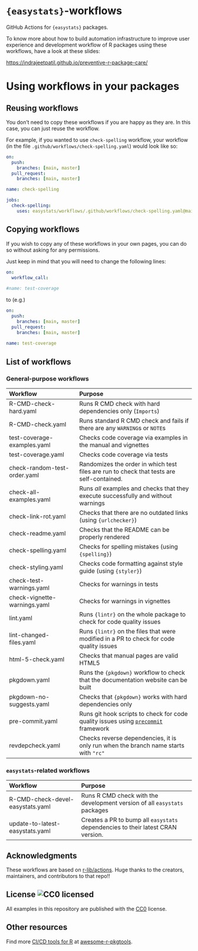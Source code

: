 
<!-- README.md is generated from README.Rmd. Please edit that file -->

# `{easystats}`-workflows

GitHub Actions for `{easystats}` packages.

To know more about how to build automation infrastructure to improve
user experience and development workflow of R packages using these
workflows, have a look at these slides:

<https://indrajeetpatil.github.io/preventive-r-package-care/>

# Using workflows in your packages

## Reusing workflows

You don’t need to copy these workflows if you are happy as they are. In
this case, you can just reuse the workflow.

For example, if you wanted to use `check-spelling` workflow, your
workflow (in the file `.github/workflows/check-spelling.yaml`) would
look like so:

``` yaml
on:
  push:
    branches: [main, master]
  pull_request:
    branches: [main, master]

name: check-spelling

jobs:
  check-spelling:
    uses: easystats/workflows/.github/workflows/check-spelling.yaml@main
```

## Copying workflows

If you wish to copy any of these workflows in your own pages, you can do
so without asking for any permissions.

Just keep in mind that you will need to change the following lines:

``` yaml
on:
  workflow_call:
  
#name: test-coverage
```

to (e.g.)

``` yaml
on:
  push:
    branches: [main, master]
  pull_request:
    branches: [main, master]
    
name: test-coverage
```

## List of workflows

### General-purpose workflows

| Workflow                     | Purpose                                                                                                       |
|:-----------------------------|:--------------------------------------------------------------------------------------------------------------|
| R-CMD-check-hard.yaml        | Runs R CMD check with hard dependencies only (`Imports`)                                                      |
| R-CMD-check.yaml             | Runs standard R CMD check and fails if there are any `WARNING`s or `NOTE`s                                    |
| test-coverage-examples.yaml  | Checks code coverage via examples in the manual and vignettes                                                 |
| test-coverage.yaml           | Checks code coverage via tests                                                                                |
| check-random-test-order.yaml | Randomizes the order in which test files are run to check that tests are self-contained.                      |
| check-all-examples.yaml      | Runs *all* examples and checks that they execute successfully and without warnings                            |
| check-link-rot.yaml          | Checks that there are no outdated links (using `{urlchecker}`)                                                |
| check-readme.yaml            | Checks that the README can be properly rendered                                                               |
| check-spelling.yaml          | Checks for spelling mistakes (using `{spelling}`)                                                             |
| check-styling.yaml           | Checks code formatting against style guide (using `{styler}`)                                                 |
| check-test-warnings.yaml     | Checks for warnings in tests                                                                                  |
| check-vignette-warnings.yaml | Checks for warnings in vignettes                                                                              |
| lint.yaml                    | Runs `{lintr}` on the whole package to check for code quality issues                                          |
| lint-changed-files.yaml      | Runs `{lintr}` on the files that were modified in a PR to check for code quality issues                       |
| html-5-check.yaml            | Checks that manual pages are valid HTML5                                                                      |
| pkgdown.yaml                 | Runs the `{pkgdown}` workflow to check that the documentation website can be built                            |
| pkgdown-no-suggests.yaml     | Checks that `{pkgdown}` works with hard dependencies only                                                     |
| pre-commit.yaml              | Runs git hook scripts to check for code quality issues using [`precommit`](https://pre-commit.com/) framework |
| revdepcheck.yaml             | Checks reverse dependencies, it is only run when the branch name starts with `"rc"`                           |

### `easystats`-related workflows

| Workflow                         | Purpose                                                                         |
|:---------------------------------|:--------------------------------------------------------------------------------|
| R-CMD-check-devel-easystats.yaml | Runs R CMD check with the development version of all `easystats` packages       |
| update-to-latest-easystats.yaml  | Creates a PR to bump all `easystats` dependencies to their latest CRAN version. |

## Acknowledgments

These workflows are based on
[r-lib/actions](https://github.com/r-lib/actions). Huge thanks to the
creators, maintainers, and contributors to that repo!!

## License ![CC0 licensed](https://img.shields.io/github/license/r-lib/actions)

All examples in this repository are published with the [CC0](./LICENSE)
license.

## Other resources

Find more [CI/CD tools for
R](https://indrajeetpatil.github.io/awesome-r-pkgtools/#cicd) at
[awesome-r-pkgtools](https://github.com/IndrajeetPatil/awesome-r-pkgtools).
